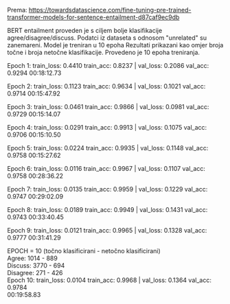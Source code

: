 Prema:
https://towardsdatascience.com/fine-tuning-pre-trained-transformer-models-for-sentence-entailment-d87caf9ec9db

BERT entailment proveden je s ciljem bolje klasifikacije agree/disagree/discuss.
Podatci iz dataseta s odnosom "unrelated" su zanemareni.
Model je treniran u 10 epoha 
Rezultati prikazani kao omjer broja točne i broja netočne klasifikacije.
Provedeno je 10 epoha treniranja.

Epoch 1: train_loss: 0.4410 train_acc: 0.8237 | val_loss: 0.2086 val_acc: 0.9294 00:18:12.73

Epoch 2: train_loss: 0.1123 train_acc: 0.9634 | val_loss: 0.1021 val_acc: 0.9714 00:15:47.92

Epoch 3: train_loss: 0.0461 train_acc: 0.9866 | val_loss: 0.0981 val_acc: 0.9729 00:15:14.07

Epoch 4: train_loss: 0.0291 train_acc: 0.9913 | val_loss: 0.1075 val_acc: 0.9706 00:15:10.50

Epoch 5: train_loss: 0.0224 train_acc: 0.9935 | val_loss: 0.1148 val_acc: 0.9758 00:15:27.62

Epoch 6: train_loss: 0.0116 train_acc: 0.9967 | val_loss: 0.1107 val_acc: 0.9758 00:28:36.22

Epoch 7: train_loss: 0.0135 train_acc: 0.9959 | val_loss: 0.1229 val_acc: 0.9747 00:29:02.09

Epoch 8: train_loss: 0.0189 train_acc: 0.9949 | val_loss: 0.1431 val_acc: 0.9743 00:33:40.45

Epoch 9: train_loss: 0.0121 train_acc: 0.9965 | val_loss: 0.1328 val_acc: 0.9777 00:31:41.29

EPOCH = 10 (točno klasificirani - netočno klasificirani)  
Agree: 1014 - 889  
Discuss: 3770 - 694   
Disagree: 271 - 426  
Epoch 10: train_loss: 0.0104 train_acc: 0.9968 | val_loss: 0.1364 val_acc: 0.9784  
00:19:58.83



















